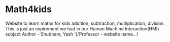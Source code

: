 # Math4kids
Website to learn maths for kids addition, subtraction, multiplication, division.
This is just an expirement we had in our Human Machine Interaction(HMI) subject
Author - Shubham, Yash
'L'Professor - website name...!

